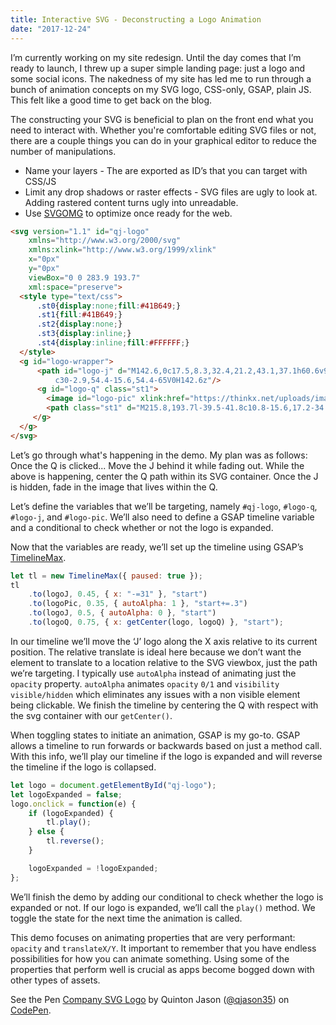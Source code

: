 ```yaml
---
title: Interactive SVG - Deconstructing a Logo Animation
date: "2017-12-24"
---
```


I’m currently working on my site redesign. Until the day comes that I’m ready to launch, I threw up a super simple landing page: just a logo and some social icons. The nakedness of my site has led me to run through a bunch of animation concepts on my SVG logo, CSS-only, GSAP, plain JS. This felt like a good time to get back on the blog.

The constructing your SVG is beneficial to plan on the front end what you need to interact with. Whether you're comfortable editing SVG files or not, there are a couple things you can do in your graphical editor to reduce the number of manipulations.

* Name your layers - The are exported as ID’s that you can target with CSS/JS
* Limit any drop shadows or raster effects - SVG files are ugly to look at. Adding rastered content turns ugly into unreadable.
* Use [SVGOMG](https://jakearchibald.github.io/svgomg/) to optimize once ready for the web.

```html
<svg version="1.1" id="qj-logo"
	xmlns="http://www.w3.org/2000/svg"
	xmlns:xlink="http://www.w3.org/1999/xlink"
	x="0px"
	y="0px"
	viewBox="0 0 283.9 193.7"
	xml:space="preserve">
  <style type="text/css">
      .st0{display:none;fill:#41B649;}
      .st1{fill:#41B649;}
      .st2{display:none;}
      .st3{display:inline;}
      .st4{display:inline;fill:#FFFFFF;}
  </style>
  <g id="logo-wrapper">
	  <path id="logo-j" d="M142.6,0c17.5,8.3,32.4,21.2,43.1,37.1h60.6v96c0,19.6-10.5,25.1-28.9,25.1h-20.8l32.9,34.8
	      c30-2.9,54.4-15.6,54.4-65V0H142.6z"/>
	  <g id="logo-q" class="st1">
	    <image id="logo-pic" xlink:href="https://thinkx.net/uploads/images/Quinton-Jason.jpg" x="30" y="35" height="130px" width="130px"/>
	    <path class="st1" d="M215.8,193.7l-39.5-41.8c10.8-15.6,17.2-34.6,17.2-55c0-53.4-43.3-96.7-96.7-96.7S0,43.5,0,96.9 s43.3,96.7,96.7,96.7c19.5,0,37.5-5.8,52.7-15.6l14.9,15.7H215.8z M96.7,155.9c-32.6,0-59-26.4-59-59s26.4-59,59-59s59,26.4,59,59 S129.3,155.9,96.7,155.9z"/>
	 </g>
  </g>
</svg>
```

Let’s go through what's happening in the demo. My plan was as follows:
Once the Q is clicked...
Move the J behind it while fading out.
While the above is happening, center the Q path within its SVG container.
Once the J is hidden, fade in the image that lives within the Q.

Let’s define the variables that we’ll be targeting, namely `#qj-logo`, `#logo-q`, `#logo-j`, and `#logo-pic`. We’ll also need to define a GSAP timeline variable and a conditional to check whether or not the logo is expanded.

Now that the variables are ready, we’ll set up the timeline using GSAP’s [TimelineMax](https://greensock.com/timelinemax).

```js
let tl = new TimelineMax({ paused: true });
tl
	.to(logoJ, 0.45, { x: "-=31" }, "start")
	.to(logoPic, 0.35, { autoAlpha: 1 }, "start+=.3")
	.to(logoJ, 0.5, { autoAlpha: 0 }, "start")
	.to(logoQ, 0.75, { x: getCenter(logo, logoQ) }, "start");
```

In our timeline we’ll move the ‘J’ logo along the X axis relative to its current position. The relative translate is ideal here because we don’t want the element to translate to a location relative to the SVG viewbox, just the path we’re targeting. I typically use `autoAlpha` instead of animating just the `opacity` property. `autoAlpha` animates `opacity` `0/1` and `visibility` `visible/hidden` which eliminates any issues with a non visible element being clickable. We finish the timeline by centering the Q with respect with the svg container with our `getCenter()`.

When toggling states to initiate an animation, GSAP is my go-to. GSAP allows a timeline to run forwards or backwards based on just a method call. With this info, we’ll play our timeline if the logo is expanded and will reverse the timeline if the logo is collapsed.

```js
let logo = document.getElementById("qj-logo");
let logoExpanded = false;
logo.onclick = function(e) {
	if (logoExpanded) {
		tl.play();
	} else {
		tl.reverse();
	}

	logoExpanded = !logoExpanded;
};
```

We’ll finish the demo by adding our conditional to check whether the logo is expanded or not. If our logo is expanded, we’ll call the `play()` method. We toggle the state for the next time the animation is called.

This demo focuses on animating properties that are very performant: `opacity` and `translateX/Y`. It important to remember that you have endless possibilities for how you can animate something. Using some of the properties that perform well is crucial as apps become bogged down with other types of assets.

<p data-height="405" data-theme-id="9329" data-slug-hash="JMWdMM" data-default-tab="result" data-user="qjason35" class='codepen'>See the Pen <a href='http://codepen.io/qjason35/pen/JMWdMM/'>Company SVG Logo</a> by Quinton Jason (<a href='http://codepen.io/qjason35'>@qjason35</a>) on <a href='http://codepen.io'>CodePen</a>.</p>
<p><script async src="//codepen.io/assets/embed/ei.js"></script></p>


